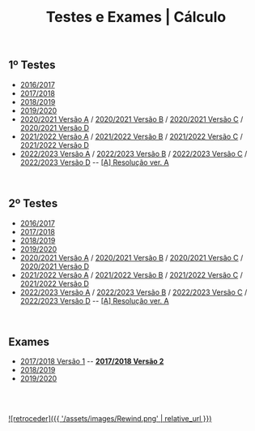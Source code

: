 <br>

<h1 align="center">Testes e Exames | Cálculo</h1>

<br>

## 1º Testes
* [2016/2017](Teste1-1617.pdf)
* [2017/2018](Teste1-1718.pdf)
* [2018/2019](Teste1-1819.pdf)
* [2019/2020](Teste1-1920.pdf)
* [2020/2021 Versão A](Teste1-2021-A.pdf) / [2020/2021 Versão B](Teste1-2021-B.pdf) / [2020/2021 Versão C](Teste1-2021-C.pdf) / [2020/2021 Versão D](Teste1-2021-D.pdf)
* [2021/2022 Versão A](Teste1-2122-A.pdf) / [2021/2022 Versão B](Teste1-2122-B.pdf) / [2021/2022 Versão C](Teste1-2122-C.pdf) / [2021/2022 Versão D](Teste1-2122-D.pdf)
* [2022/2023 Versão A](Teste1-2223-A.pdf) / [2022/2023 Versão B](Teste1-2223-B.pdf) / [2022/2023 Versão C](Teste1-2223-C.pdf) / [2022/2023 Versão D](Teste1-2223-D.pdf) -- [[A] Resolução ver. A](Teste1-2223-A-Res.jpg)

<br>

## 2º Testes
* [2016/2017](Teste2-1617.pdf)
* [2017/2018](Teste2-1718.pdf)
* [2018/2019](Teste2-1819.pdf)
* [2019/2020](Teste2-1920.pdf)
* [2020/2021 Versão A](Teste2-2021-A.pdf) / [2020/2021 Versão B](Teste2-2021-B.pdf) / [2020/2021 Versão C](Teste2-2021-C.pdf) / [2020/2021 Versão D](Teste2-2021-D.pdf)
* [2021/2022 Versão A](Teste2-2122-A.pdf) / [2021/2022 Versão B](Teste2-2122-B.pdf) / [2021/2022 Versão C](Teste2-2122-C.pdf) / [2021/2022 Versão D](Teste2-2122-D.pdf)
* [2022/2023 Versão A](Teste2-2223-A.pdf) / [2022/2023 Versão B](Teste2-2223-B.pdf) / [2022/2023 Versão C](Teste2-2223-C.pdf) / [2022/2023 Versão D](Teste2-2223-D.pdf) -- [[A] Resolução ver. A](Teste2-2223-A-Res.jpg)


<br>

## Exames
* [2017/2018 Versão 1](Exame-1718.pdf) -- [**2017/2018 Versão 2**](Exame-1718-v2.pdf)
* [2018/2019](Exame-1819.pdf)
* [2019/2020](Exame-1920.pdf)

<br><br>

[![retroceder]({{ '/assets/images/Rewind.png' | relative_url }})](https://david81820.github.io/Recursos-LCC/calculo)
